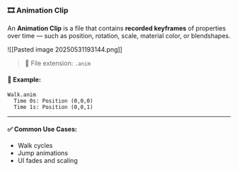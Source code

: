 ### 🎞️ Animation Clip

An **Animation Clip** is a file that contains **recorded keyframes** of properties over time — such as position, rotation, scale, material color, or blendshapes.

![[Pasted image 20250531193144.png]]

> 📁 File extension: `.anim`

#### 🧰 Example:

```plaintext
Walk.anim
  Time 0s: Position (0,0,0)
  Time 1s: Position (0,0,1)
```

---
#### ✅ Common Use Cases:

- Walk cycles
- Jump animations
- UI fades and scaling